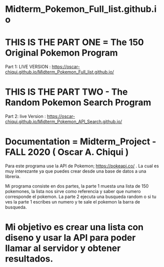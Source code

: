 # Midterm_Pokemon_Full_list.github.io

 # THIS IS THE PART ONE = The 150 Original Pokemon Program

Part 1: LIVE VERSION  : https://oscar-chiqui.github.io/Midterm_Pokemon_Full_list.github.io/

# THIS IS THE PART TWO  - The Random Pokemon Search Program

Part 2: live Version :  https://oscar-chiqui.github.io/Midterm_Pokemon_API_Search.github.io/

# Documentation = Midterm_Project - FALL 2020 ( Oscar A. Chiqui ) 

Para este programa use la API de Pokemon; https://pokeapi.co/ . La cual es muy interezante ya que puedes crear desde una base de datos a una libreria.

Mi programa consiste en dos partes, la parte 1 muesta una lista de 150 pokemones, la lista nos sirve como referencia y saber que numero corresponde el pokemon. 
La parte 2 ejecuta una busqueda random o si tu ves la parte 1 escribes un numero y te sale el pokemon la barra de busqueda.

# Mi objetivo es crear una lista con diseno y  usar la API para poder llamar al servidor y obtener resultados.



